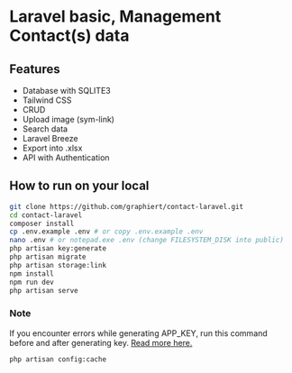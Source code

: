 # Laravel basic, Management Contact(s) data

## Features

-   Database with SQLITE3
-   Tailwind CSS
-   CRUD
-   Upload image (sym-link)
-   Search data
-   Laravel Breeze
-   Export into .xlsx
-   API with Authentication

## How to run on your local

```sh
git clone https://github.com/graphiert/contact-laravel.git
cd contact-laravel
composer install
cp .env.example .env # or copy .env.example .env
nano .env # or notepad.exe .env (change FILESYSTEM_DISK into public)
php artisan key:generate
php artisan migrate
php artisan storage:link
npm install
npm run dev
php artisan serve
```

### Note

If you encounter errors while generating APP_KEY,
run this command before and after generating key.
[Read more here.](https://stackoverflow.com/a/76339865)

```sh
php artisan config:cache
```
